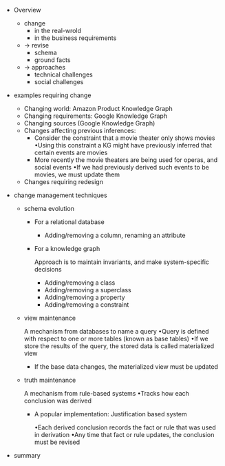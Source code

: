 - Overview
    - change
        - in the real-wrold
        - in the business requirements
    - → revise
        - schema
        - ground facts
    - → approaches
        - technical challenges
        - social challenges
- examples requiring  change
    - Changing world: Amazon Product Knowledge Graph
    - Changing requirements: Google Knowledge Graph
    - Changing sources (Google Knowledge Graph)
    - Changes affecting previous inferences:
        - Consider the constraint that a movie theater only shows movies
        •Using this constraint a KG might have previously inferred that certain events are movies
        - More recently the movie theaters are being used for operas, and social events
        •If we had previously derived such events to be movies, we must update them
    - Changes requiring redesign
- change management techniques
    - schema evolution
        - For a relational database
            - Adding/removing a column, renaming an attribute
        - For a knowledge graph

            Approach is to maintain invariants, and make system-specific decisions

            - Adding/removing a class
            - Adding/removing a superclass
            - Adding/removing a property
            - Adding/removing a constraint
    - view maintenance

        A mechanism from databases to name a query
        •Query is defined with respect to one or more tables (known as base tables)
        •If we store the results of the query, the stored data is called materialized view

        - If the base data changes, the materialized view must be updated
    - truth maintenance

        A mechanism from rule-based systems
        •Tracks how each conclusion was derived

        - A popular implementation: Justification based system

            •Each derived conclusion records the fact or rule that was used in derivation
            •Any time that fact or rule updates, the conclusion must be revised

- summary
